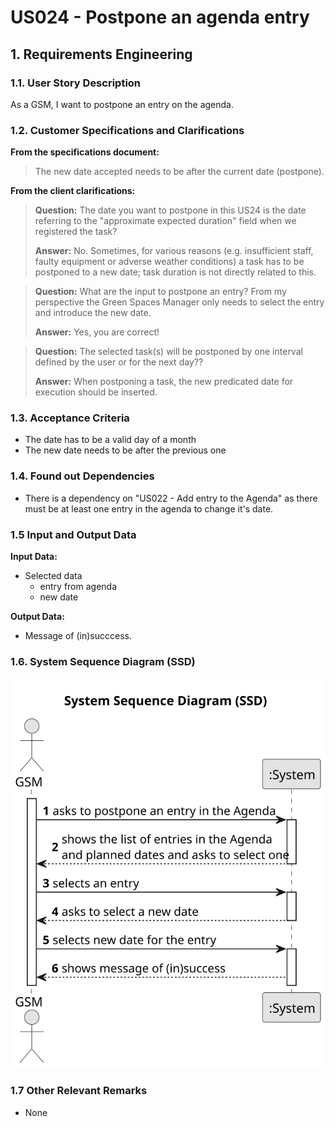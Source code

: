 # US024 - Postpone an agenda entry


## 1. Requirements Engineering

### 1.1. User Story Description

As a GSM, I want to postpone an entry on the agenda. 

### 1.2. Customer Specifications and Clarifications 

**From the specifications document:**

>The new date accepted needs to be after the current date (postpone).

**From the client clarifications:**

> **Question:** The date you want to postpone in this US24 is the date referring to the "approximate expected duration" field when we registered the task?
>
> **Answer:** No. Sometimes, for various reasons (e.g. insufficient staff, faulty equipment or adverse weather conditions) a task has to be postponed to a new date; task duration is not directly related to this.

> **Question:** What are the input to postpone an entry? From my perspective the Green Spaces Manager only needs to select the entry and introduce the new date.
>
> **Answer:** Yes, you are correct!

> **Question:** The selected task(s) will be postponed by one interval defined by the user or for the next day??
>
> **Answer:** When postponing a task, the new predicated date for execution should be inserted.


### 1.3. Acceptance Criteria

* The date has to be a valid day of a month
* The new date needs to be after the previous one

### 1.4. Found out Dependencies

* There is a dependency on "US022 - Add entry to the Agenda" as there must be at least one entry in the agenda to change it's date.

### 1.5 Input and Output Data

**Input Data:**

* Selected data
  * entry from agenda
  * new date

**Output Data:**

* Message of (in)succcess.

### 1.6. System Sequence Diagram (SSD)

![System Sequence Diagram - Alternative One](svg/us024-system-sequence-diagram.svg)

### 1.7 Other Relevant Remarks

* None